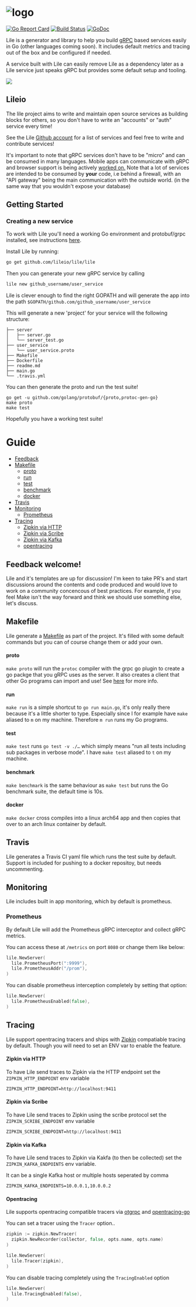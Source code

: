# ![logo](https://cdn.rawgit.com/lileio/lile/aa45e6ae200692b4668bc6e370e1757e7753a514/logo.svg)

[![Go Report Card](https://goreportcard.com/badge/github.com/lileio/lile)](https://goreportcard.com/report/github.com/lileio/lile) [![Build Status](https://travis-ci.org/lileio/lile.svg?branch=master)](https://travis-ci.org/lileio/lile) [![GoDoc](https://godoc.org/github.com/lileio/lile?status.svg)](https://godoc.org/github.com/lileio/lile)

Lile is a generator and library to help you build [gRPC](http://grpc.io) based services easily in Go (other languages coming soon). It includes default metrics and tracing out of the box and be configured if needed.

A service built with Lile can easily remove Lile as a dependency later as a Lile service just speaks gRPC but provides some default setup and tooling.

![](http://g.recordit.co/0kUVNorbsZ.gif)

## Lileio

The lile project aims to write and maintain open source services as building blocks for others, so you don't have to write an "accounts" or "auth" service every time!

See the Lile [Github account](https://github.com/lileio/) for a list of services and feel free to write and contribute services!

It's important to note that gRPC services don't have to be "micro" and can be consumed in many languages. Mobile apps can communicate with gRPC and browser support is being actively [worked on.](https://github.com/grpc/grpc/issues/8682) Note that a lot of services are intended to be consumed by __your__ code, i.e behind a firewall, with an "API gateway" being the main communication with the outside world. (in the same way that you wouldn't expose your database)

## Getting Started

### Creating a new service

To work with Lile you'll need a working Go environment and protobuf/grpc installed, see instructions [here](http://www.grpc.io/docs/quickstart/go.html).

Install Lile by running:

```Bash
go get github.com/lileio/lile/lile
```

Then you can generate your new gRPC service by calling

```Bash
lile new github_username/user_service
```

Lile is clever enough to find the right GOPATH and will generate the app into the path `$GOPATH/github.com/github_username/user_service`

This will generate a new 'project' for your service will the following structure:

``` 
├── server
│   ├── server.go
│   └── server_test.go
├── user_service
│   └── user_service.proto
├── Makefile
├── Dockerfile
├── readme.md
├── main.go
└── .travis.yml
```

You can then generate the proto and run the test suite!

```
go get -u github.com/golang/protobuf/{proto,protoc-gen-go}
make proto
make test
```

Hopefully you have a working test suite!

# Guide

- [Feedback](#feedback-welcome)
- [Makefile](#makefile)
  - [proto](#proto)
  - [run](#run)
  - [test](#test)
  - [benchmark](#benchmark)
  - [docker](#docker)
- [Travis](#travis)
- [Monitoring](#monitoring)
  - [Prometheus](#prometheus)
- [Tracing](#tracing)
  - [Zipkin via HTTP](#zipkin-via-http)
  - [Zipkin via Scribe](#zipkin-via-scribe)
  - [Zipkin via Kafka](#zipkin-via-kafka)
  - [opentracing](#opentracing)

## Feedback welcome!

Lile and it's templates are up for discussion! I'm keen to take PR's and start discussions around the contents and code produced and would love to work on a community concencous of best practices. For example, if you feel Make isn't the way forward and think we should use something else, let's discuss. 

## Makefile

Lile generate a [Makefile](http://mrbook.org/blog/tutorials/make/) as part of the project. It's filled with some default commands but you can of course change them or add your own.

#### proto

`make proto` will run the `protoc` compiler with the grpc go plugin to create a go packge that you gRPC uses as the server. It also creates a client that other Go programs can import and use! See [here](http://www.grpc.io/docs/quickstart/go.html) for more info.

#### run

`make run` is a simple shortcut to `go run main.go`, it's only really there because it's a little shorter to type. Especially since I for example have `make` aliased to `m` on my machine. Therefore `m run` runs my Go programs.

#### test

`make test` runs `go test -v ./…` which simply means "run all tests including sub packages in verbose mode". I have `make test` aliased to `t` on my machine.

#### benchmark

`make benchmark` is the same behaviour as `make test` but runs the Go benchmark suite, the default time is 10s.

#### docker

`make docker` cross compiles into a linux arch64 app and then copies that over to an arch linux container by default.

## Travis

Lile generates a Travis CI yaml file which runs the test suite by default. Support is included for pushing to a docker repositoy, but needs uncommenting.

## Monitoring

Lile includes built in app monitoring, which by default is prometheus.

### Prometheus

By default Lile will add the Prometheus gRPC interceptor and collect gRPC metrics.

You can access these at `/metrics` on port `8080` or change them like below:

``` go
lile.NewServer(
  lile.PrometheusPort(":9999"),
  lile.PrometheusAddr("/prom"),
)
```

You can disable prometheus interception completely by setting that option:

``` go
lile.NewServer(
  lile.PrometheusEnabled(false),
)
```

## Tracing

Lile support opentracing tracers and ships with [Zipkin](http://zipkin.io/) compatiable tracing by default. Though you will need to set an ENV var to enable the feature.

#### Zipkin via HTTP

To have Lile send traces to Zipkin via the HTTP endpoint set the `ZIPKIN_HTTP_ENDPOINT` env variable

`ZIPKIN_HTTP_ENDPOINT=http://localhost:9411`

#### Zipkin via Scribe

To have Lile send traces to Zipkin using the scribe protocol set the `ZIPKIN_SCRIBE_ENDPOINT` env variable

`ZIPKIN_SCRIBE_ENDPOINT=http://localhost:9411`

#### Zipkin via Kafka

To have Lile send traces to Zipkin via Kakfa (to then be collected) set the `ZIPKIN_KAFKA_ENDPOINTS` env variable. 

It can be a single Kafka host or multiple hosts seperated by comma

`ZIPKIN_KAFKA_ENDPOINTS=10.0.0.1,10.0.0.2`

#### Opentracing

Lile supports opentracing compatible tracers via [otgrpc](https://github.com/grpc-ecosystem/grpc-opentracing/tree/master/go/otgrpc) and [opentracing-go](https://github.com/opentracing/opentracing-go)

You can set a tracer using the `Tracer` option..

``` go
zipkin := zipkin.NewTracer(
  zipkin.NewRecorder(collector, false, opts.name, opts.name)
)

lile.NewServer(
  lile.Tracer(zipkin),
)
```

You can disable tracing completely using the `TracingEnabled` option

``` go
lile.NewServer(
  lile.TracingEnabled(false),
)
```
